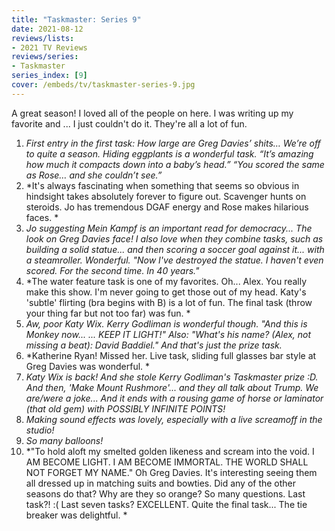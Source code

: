 ```yaml
---
title: "Taskmaster: Series 9"
date: 2021-08-12
reviews/lists:
- 2021 TV Reviews
reviews/series:
- Taskmaster
series_index: [9]
cover: /embeds/tv/taskmaster-series-9.jpg
---
```

A great season! I loved all of the people on here. I was writing up my favorite and ... I just couldn't do it. They're all a lot of fun. 

1. *First entry in the first task: How large are Greg Davies’ shits… We’re off to quite a season. Hiding eggplants is a wonderful task. “It’s amazing how much it compacts down into a baby’s head.” “You scored the same as Rose… and she couldn’t see.”*
2. *It's always fascinating when something that seems so obvious in hindsight takes absolutely forever to figure out. Scavenger hunts on steroids. Jo has tremendous DGAF energy and Rose makes hilarious faces. *
3. *Jo suggesting Mein Kampf is an important read for democracy... The look on Greg Davies face! I also love when they combine tasks, such as building a solid statue... and then scoring a soccer goal against it... with a steamroller. Wonderful. "Now I've destroyed the statue. I haven't even scored. For the second time. In 40 years."*
4. *The water feature task is one of my favorites. Oh... Alex. You really make this show. I'm never going to get those out of my head. Katy's 'subtle' flirting (bra begins with B) is a lot of fun. The final task (throw your thing far but not too far) was fun. *
5. *Aw, poor Katy Wix. Kerry Godliman is wonderful though. "And this is Monkey now... ... KEEP IT LIGHT!" Also: "What's his name? (Alex, not missing a beat): David Baddiel." And that's just the prize task.*
6. *Katherine Ryan! Missed her. Live task, sliding full glasses bar style at Greg Davies was wonderful. *
7. *Katy Wix is back! And she stole Kerry Godliman's Taskmaster prize :D. And then, 'Make Mount Rushmore'... and they all talk about Trump. We are/were a joke... And it ends with a rousing game of horse or laminator (that old gem) with POSSIBLY INFINITE POINTS!*
8. *Making sound effects was lovely, especially with a live screamoff in the studio!*
9. *So many balloons!*
10. *"To hold aloft my smelted golden likeness and scream into the void. I AM BECOME LIGHT. I AM BECOME IMMORTAL. THE WORLD SHALL NOT FORGET MY NAME." Oh Greg Davies. It's interesting seeing them all dressed up in matching suits and bowties. Did any of the other seasons do that? Why are they so orange? So many questions. Last task?! :( Last seven tasks? EXCELLENT. Quite the final task... The tie breaker was delightful. *